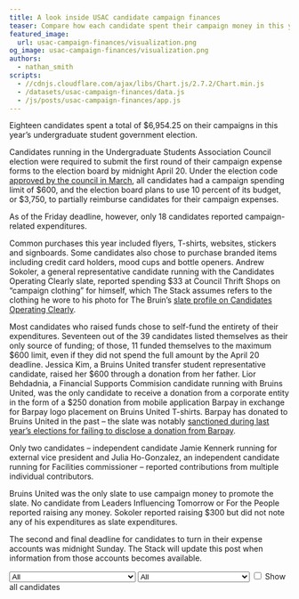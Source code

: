 ```yaml
---
title: A look inside USAC candidate campaign finances
teaser: Compare how each candidate spent their campaign money in this year’s election.
featured_image:
  url: usac-campaign-finances/visualization.png
og_image: usac-campaign-finances/visualization.png
authors:
  - nathan_smith
scripts:
  - //cdnjs.cloudflare.com/ajax/libs/Chart.js/2.7.2/Chart.min.js
  - /datasets/usac-campaign-finances/data.js
  - /js/posts/usac-campaign-finances/app.js
---
```


Eighteen candidates spent a total of \$6,954.25 on their campaigns in this year’s undergraduate student government election.

Candidates running in the Undergraduate Students Association Council election were required to submit the first round of their campaign expense forms to the election board by midnight April 20. Under the election code [approved by the council in March](https://dailybruin.com/2018/03/14/usac-aims-to-decrease-campaign-spending-in-spring-elections/), all candidates had a campaign spending limit of $600, and the election board plans to use 10 percent of its budget, or $3,750, to partially reimburse candidates for their campaign expenses.

As of the Friday deadline, however, only 18 candidates reported campaign-related expenditures.

Common purchases this year included flyers, T-shirts, websites, stickers and signboards. Some candidates also chose to purchase branded items including credit card holders, mood cups and bottle openers. Andrew Sokoler, a general representative candidate running with the Candidates Operating Clearly slate, reported spending \$33 at Council Thrift Shops on “campaign clothing” for himself, which The Stack assumes refers to the clothing he wore to his photo for The Bruin’s [slate profile on Candidates Operating Clearly](https://dailybruin.com/2018/04/24/usac-candidate-creates-one-person-slate-to-bring-transparency-to-campus/).

Most candidates who raised funds chose to self-fund the entirety of their expenditures. Seventeen out of the 39 candidates listed themselves as their only source of funding; of those, 11 funded themselves to the maximum $600 limit, even if they did not spend the full amount by the April 20 deadline. Jessica Kim, a Bruins United transfer student representative candidate, raised her $600 through a donation from her father. Lior Behdadnia, a Financial Supports Commision candidate running with Bruins United, was the only candidate to receive a donation from a corporate entity in the form of a \$250 donation from mobile application Barpay in exchange for Barpay logo placement on Bruins United T-shirts. Barpay has donated to Bruins United in the past – the slate was notably [sanctioned during last year’s elections for failing to disclose a donation from Barpay](https://dailybruin.com/2017/05/03/bruins-united-fails-to-disclose-sponsorship-receives-24-hour-ban/).

Only two candidates – independent candidate Jamie Kennerk running for external vice president and Julia Ho-Gonzalez, an independent candidate running for Facilities commissioner – reported contributions from multiple individual contributors.

Bruins United was the only slate to use campaign money to promote the slate. No candidate from Leaders Influencing Tomorrow or For the People reported raising any money. Sokoler reported raising \$300 but did not note any of his expenditures as slate expenditures.

The second and final deadline for candidates to turn in their expense accounts was midnight Sunday. The Stack will update this post when information from those accounts becomes available.

<div>
  <select name="position" id="positions">
    <option selected>All</option>
    <option>President</option>
    <option>Internal Vice President</option>
    <option>External Vice President</option>
    <option>General Representative</option>
    <option>Academic Affairs Commissioner</option>
    <option>Campus Events Commissioner</option>
    <option>Community Service Commissioner</option>
    <option>Cultural Affairs Commissioner</option>
    <option>Facilities Commissioner</option>
    <option>Financial Supports Commissioner</option>
    <option>Student Wellness Commissioner</option>
    <option>Transfer Student Representative</option>
  </select>
  <select name="slate" id="slates">
    <option selected>All</option>
    <option>Bruins United</option>
    <option>For the People</option>
    <option>Leaders Influencing Tomorrow</option>
    <option>Candidates Operating Clearly</option>
  </select>
  <input id="show-all-candidates" type="checkbox">
  <label for="show-all-candidates">Show all candidates</label>
</div>

<canvas id="chart"></canvas>
